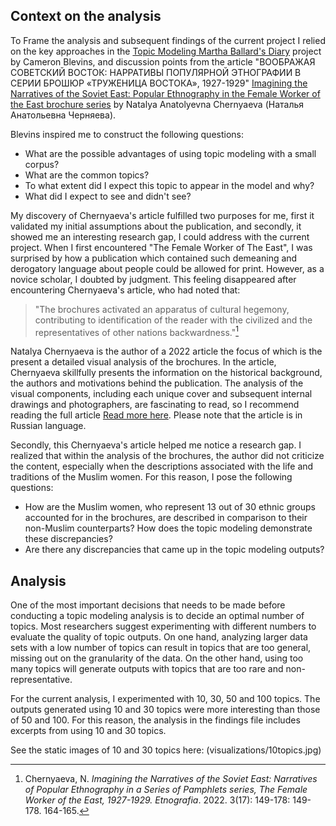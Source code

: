 ## Context on the analysis ##

To Frame the analysis and subsequent findings of the current project I relied on the key approaches in the [Topic Modeling Martha Ballard's Diary](https://cblevins.github.io/posts/topic-modeling-martha-ballards-diary/) project by Cameron Blevins, and discussion points from the article "ВООБРАЖАЯ СОВЕТСКИЙ ВОСТОК: НАРРАТИВЫ ПОПУЛЯРНОЙ ЭТНОГРАФИИ В СЕРИИ БРОШЮР «ТРУЖЕНИЦА ВОСТОКА», 1927-1929" [Imagining the Narratives of the Soviet East: Popular Ethnography in the Female Worker of the East brochure series](https://journal.kunstkamera.ru/archive/2024_nomer_2_24/chernyaeva_n_a_povtornoe_ispolzovanie_etnograficheskoj_fotografii_i_rezhimy_vizualizacii_etnichnosti_na_primere_fotografii_iz_ko) by Natalya Anatolyevna Chernyaeva (Наталья Анатольевна Черняева). 

Blevins inspired me to construct the following questions:

- What are the possible advantages of using topic modeling with a small corpus?
- What are the common topics? 
- To what extent did I expect this topic to appear in the model and why?
- What did I expect to see and didn't see? 

My discovery of Chernyaeva's article fulfilled two purposes for me, first it validated my initial assumptions about the publication, and secondly, it showed me an interesting research gap, I could address with the current project. When I first encountered "The Female Worker of The East", I was surprised by how a publication which contained such demeaning and derogatory language about people could be allowed for print. However, as a novice scholar, I doubted by judgment. This feeling disappeared after encountering Chernyaeva's article, who had noted that: 

>"The brochures activated an apparatus of cultural hegemony, contributing to identification of the reader with the civilized and the representatives of other nations backwardness."[^1] 

Natalya Chernyaeva is the author of a 2022 article the focus of which is the present a detailed visual analysis of the brochures. In the article, Chernyaeva skillfully presents the information on the historical background, the authors and motivations behind the publication. The analysis of the visual components, including each unique cover and subsequent internal drawings and photographers, are fascinating to read, so I recommend reading the full article [Read more here](https://cyberleninka.ru/article/n/voobrazhaya-sovetskiy-vostok-narrativy-populyarnoy-etnografii-v-serii-broshyur-truzhenitsa-vostoka-1927-1929/viewer). Please note that the article is in Russian language. 

Secondly, this Chernyaeva's article helped me notice a research gap. I realized that within the analysis of the brochures, the author did not criticize the content, especially when the descriptions associated with the life and traditions of the Muslim women. For this reason, I pose the following questions:

- How are the Muslim women, who represent 13 out of 30 ethnic groups accounted for in the brochures, are described in comparison to their non-Muslim counterparts? How does the topic modeling demonstrate these discrepancies? 
- Are there any discrepancies that came up in the topic modeling outputs?

[^1]: Chernyaeva, N. _Imagining the Narratives of the Soviet East: Narratives of Popular Ethnography in a Series of Pamphlets series, The Female Worker of the East, 1927-1929. Etnografia_. 2022. 3(17): 149-178: 149-178. 164-165.

## Analysis ##

One of the most important decisions that needs to be made before conducting a topic modeling analysis is to decide an optimal number of topics. Most researchers suggest experimenting with different numbers to evaluate the quality of topic outputs. On one hand, analyzing larger data sets with a low number of topics can result in topics that are too general, missing out on the granularity of the data. On the other hand, using too many topics will generate outputs with topics that are too rare and non-representative. 

For the current analysis, I experimented with 10, 30, 50 and 100 topics. The outputs generated using 10 and 30 topics were more interesting than those of 50 and 100. For this reason, the analysis in the findings file includes excerpts from using 10 and 30 topics. 

See the static images of 10 and 30 topics here: (visualizations/10topics.jpg) 
